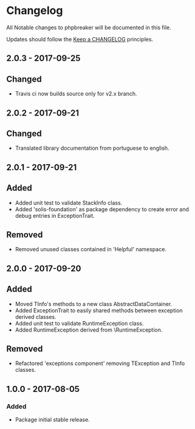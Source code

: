 # Changelog

All Notable changes to phpbreaker will be documented in this file.

Updates should follow the [Keep a CHANGELOG](http://keepachangelog.com/) principles.  

## 2.0.3 - 2017-09-25

## Changed
- Travis ci now builds source only for v2.x branch.

## 2.0.2 - 2017-09-21

## Changed
- Translated library documentation from portuguese to english.

## 2.0.1 - 2017-09-21

## Added
- Added unit test to validate StackInfo class.
- Added 'solis-foundation' as package dependency to create error and debug entries in ExceptionTrait.

## Removed
- Removed unused classes contained in 'Helpful' namespace.

## 2.0.0 - 2017-09-20

## Added
- Moved TInfo's methods to a new class AbstractDataContainer.
- Added ExceptionTrait to easily shared methods between exception derived classes.
- Added unit test to validate RuntimeException class.
- Added RuntimeException derived from \RuntimeException.

## Removed
- Refactored 'exceptions component' removing TException and TInfo classes.

## 1.0.0 - 2017-08-05

### Added
- Package initial stable release.
